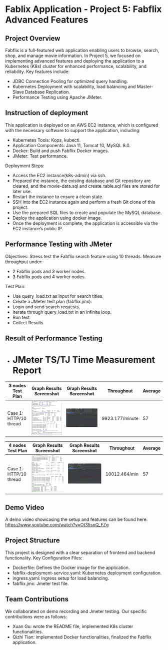 # Fablix Application - Project 5: Fabflix Advanced Features

## Project Overview
Fabflix is a full-featured web application enabling users to browse, search, shop, and manage movie information. In Project 5, we focused on implementing advanced features and deploying the application to a Kubernetes (K8s) cluster for enhanced performance, scalability, and reliability.
Key features include:
- JDBC Connection Pooling for optimized query handling.
- Kubernetes Deployment with scalability, load balancing and Master-Slave Database Replication.
- Performance Testing using Apache JMeter.

## Instruction of deployment
This application is deployed on an AWS EC2 instance, which is configured with the necessary software to support the application, including:
- Kubernetes Tools: Kops, kubectl.
- Application Components: Java 11, Tomcat 10, MySQL 8.0.
- Docker: Build and push Fabflix Docker images.
- JMeter: Test performance.

Deployment Steps:
- Access the EC2 instance(k8s-admin) via ssh.
- Prepared the instance, the existing database and Git repository are cleared, and the movie-data.sql and create_table.sql files are stored for later use.
- Restart the instance to ensure a clean state.
- SSH into the EC2 instance again and perform a fresh Git clone of this project.
- Use the prepared SQL files to create and populate the MySQL database.
- Deploy the application using docker image.
- Once the deployment is complete, the application is accessible via the EC2 instance’s public IP.

## Performance Testing with JMeter
Objectives: Stress test the Fabflix search feature using 10 threads.
Measure throughput under:
- 2 Fabflix pods and 3 worker nodes.
- 3 Fabflix pods and 4 worker nodes.

Test Plan:
- Use query_load.txt as input for search titles.
- Create a JMeter test plan (fabflix.jmx):
- Login and send search requests.
- Iterate through query_load.txt in an infinite loop.
- Run test
- Collect Results

## Result of Performance Testing
- # JMeter TS/TJ Time Measurement Report
| **3 nodes  Test Plan** | **Graph Results Screenshot**            | **Graph Results Screenshot**             | **Throughout**  | **Average** |
|------------------------|-----------------------------------------|------------------------------------------|-----------------|-------------|
| Case 1: HTTP/10 thread | ![3nodes_states.jpg](3nodes_states.jpg) | ![3nodes_result.jpg](3nodes_result.jpg)  | 9923.177/minute | 57          |


| **4 nodes Test Plan**  | **Graph Results Screenshot**            | **Graph Results Screenshot**            | **Throughout**    | **Average** |
|------------------------|-----------------------------------------|-----------------------------------------|-------------------|-------------|
| Case 1: HTTP/10 thread | ![4nodes_states.jpg](4nodes_states.jpg) | ![4nodes_result.jpg](4nodes_result.jpg) | 10012.464/min     | 57          |

## Demo Video
A demo video showcasing the setup and features can be found here: https://www.youtube.com/watch?v=Ot35snQ_FZg

## Project Structure
This project is designed with a clear separation of frontend and backend functionality.
Key Configuration Files:
- Dockerfile: Defines the Docker image for the application.
- fabflix-deployment-service.yaml: Kubernetes deployment configuration.
- ingress.yaml: Ingress setup for load balancing.
- fabflix.jmx: Jmeter test file.

## Team Contributions
We collaborated on demo recording and Jmeter testing.
Our specific contributions were as follows:
- Xuan Gu: wrote the README file, implemented K8s cluster functionalities.
- Qizhi Tian: implemented Docker functionalities, finalized the Fabflix application.